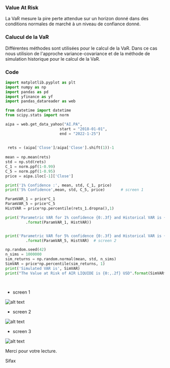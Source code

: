 ### Value At Risk

La VaR mesure la pire perte attendue sur un horizon donné dans des conditions normales de marché à un niveau de confiance donné.

### Calucul de la VaR

Différentes méthodes sont utilisées pour le calcul de la VaR. Dans ce cas nous utilision de l'approche variance-covariance et de la méthode de simulation historique pour le calcul de la VaR.

### Code

```python 
import matplotlib.pyplot as plt
import numpy as np
import pandas as pd
import yfinance as yf
import pandas_datareader as web

from datetime import datetime
from scipy.stats import norm

aipa = web.get_data_yahoo("AI.PA",
                        start = "2018-01-01",
                        end = "2022-1-25")
                        
 
 rets = (aipa['Close']/aipa['Close'].shift(1))-1
 
mean = np.mean(rets)
std = np.std(rets)
C_1 = norm.ppf(1-0.99) 
C_5 = norm.ppf(1-0.95) 
price = aipa.iloc[-1]['Close']

print('1% Confidence :', mean, std, C_1, price)
print('5% Confidence',mean, std, C_5, price)       # screen 1

ParamVAR_1 = price*C_1
ParamVAR_5 = price*C_5
HistVAR = price*np.percentile(rets_1.dropna(),1)

print('Parametric VAR for 1% confidence {0:.3f} and Historical VAR is {1:.3}'
         .format(ParamVAR_1, HistVAR))     


print('Parametric VAR for 5% confidence {0:.3f} and Historical VAR is {1:.3}'
         .format(ParamVAR_5, HistVAR)  # screen 2

np.random.seed(42)
n_sims = 1000000
sim_returns = np.random.normal(mean, std, n_sims)
SimVAR = price*np.percentile(sim_returns, 1)
print('Simulated VAR is', SimVAR)
print("The Value at Risk of AIR LIQUIDE is {0:,.2f} USD".format(SimVAR*1000000/100)) # screen 3

 
```

* screen 1

![alt text](https://i.ibb.co/937GJXt/screen-01.png)


* screen 2

![alt text](https://i.ibb.co/ctVDtXQ/screen-02.png)


* screen 3

![alt text](https://i.ibb.co/6w5P6pY/screen-03.png)


Merci pour votre lecture.

Sifax
